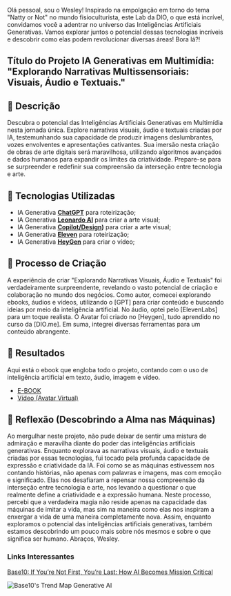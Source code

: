 Olá pessoal, sou o Wesley! Inspirado na empolgação em torno do tema "Natty or Not" no mundo fisioculturista, este Lab da DIO, o que está incrível, convidamos você a adentrar no universo das Inteligências Artificiais Generativas.
Vamos explorar juntos o potencial dessas tecnologias incríveis e descobrir como elas podem revolucionar diversas áreas! Bora lá?! 

## Título do Projeto IA Generativas em Multimídia: "**Explorando Narrativas Multissensoriais: Visuais, Áudio e Textuais.**"

## 📒 Descrição

Descubra o potencial das Inteligências Artificiais Generativas em Multimídia nesta jornada única. Explore narrativas visuais, áudio e textuais criadas por IA, testemunhando sua capacidade de produzir imagens deslumbrantes, vozes envolventes e apresentações cativantes. Sua imersão nesta criação de obras de arte digitais será maravilhosa, utilizando algoritmos avançados e dados humanos para expandir os limites da criatividade. Prepare-se para se surpreender e redefinir sua compreensão da interseção entre tecnologia e arte.

## 🤖 Tecnologias Utilizadas
- IA Generativa **[ChatGPT](https://chat.openai.com)** para roteirização;
- IA Generativa **[Leonardo AI](https://leonardo.ai)** para criar a arte visual;
- IA Generativa **[Copilot/Design](https://www.bing.com/images/create))** para criar a arte visual;
- IA Generativa **[Eleven](https://elevenlabs.io)** para roteirização;
- IA Generativa **[HeyGen](https://www.heygen.com/)** para criar o vídeo;

## 🧐 Processo de Criação

A experiência de criar "Explorando Narrativas Visuais, Áudio e Textuais" foi verdadeiramente surpreendente, revelando o vasto potencial de criação e colaboração no mundo dos negócios. Como autor, comecei explorando ebooks, áudios e vídeos, utilizando o [GPT] para criar conteúdo e buscando ideias por meio da inteligência artificial. No áudio, optei pelo [ElevenLabs] para um toque realista. O Avatar foi criado no [Heygen], tudo aprendido no curso da [DIO.me]. Em suma, integrei diversas ferramentas para um conteúdo abrangente.

## 🚀 Resultados
Aqui está o ebook que engloba todo o projeto, contando com o uso de inteligência artificial em texto, áudio, imagem e vídeo.
- [E-BOOK](https://gamma.app/docs/Introducao-as-Inteligencias-Artificiais-Generativas-2fwcawib0pi7xxt)
- [Vídeo (Avatar Virtual)](https://drive.google.com/file/d/1uRtBcM-k7eGEE0ts3NRtasEILlmeigUS/view)

## 💭 Reflexão (**Descobrindo a Alma nas Máquinas**)
Ao mergulhar neste projeto, não pude deixar de sentir uma mistura de admiração e maravilha diante do poder das inteligências artificiais generativas. Enquanto explorava as narrativas visuais, áudio e textuais criadas por essas tecnologias, fui tocado pela profunda capacidade de expressão e criatividade da IA.
Foi como se as máquinas estivessem nos contando histórias, não apenas com palavras e imagens, mas com emoção e significado. Elas nos desafiaram a repensar nossa compreensão da interseção entre tecnologia e arte, nos levando a questionar o que realmente define a criatividade e a expressão humana.
Neste processo, percebi que a verdadeira magia não reside apenas na capacidade das máquinas de imitar a vida, mas sim na maneira como elas nos inspiram a enxergar a vida de uma maneira completamente nova. Assim, enquanto exploramos o potencial das inteligências artificiais generativas, também estamos descobrindo um pouco mais sobre nós mesmos e sobre o que significa ser humano.
Abraços, Wesley.

### Links Interessantes

[Base10: If You’re Not First, You’re Last: How AI Becomes Mission Critical](https://base10.vc/post/generative-ai-mission-critical/)

![Base10's Trend Map Generative AI](https://github.com/digitalinnovationone/lab-natty-or-not/assets/730492/f4df26e8-f8f7-4419-8252-c69d73ea930c)
